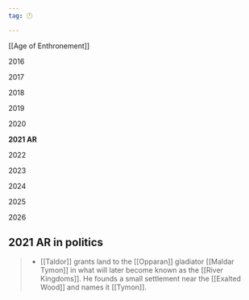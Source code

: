 ```yaml
---
tag: 🕛

---
```

[[Age of Enthronement]]


2016

2017

2018

2019

2020

**2021 AR**

2022

2023

2024

2025

2026



## 2021 AR in politics

>  - [[Taldor]] grants land to the [[Opparan]] gladiator [[Maldar Tymon]] in what will later become known as the [[River Kingdoms]].  He founds a small settlement near the [[Exalted Wood]] and names it [[Tymon]].







